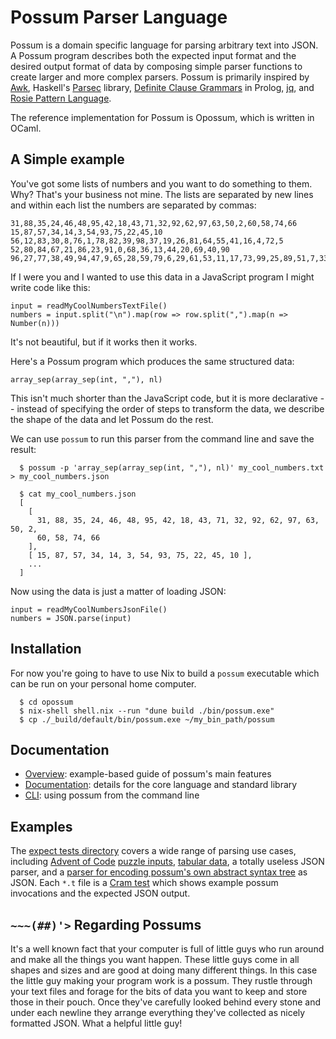 # Possum Parser Language

Possum is a domain specific language for parsing arbitrary text into JSON. A
Possum program describes both the expected input format and the desired output
format of data by composing simple parser functions to create larger and more
complex parsers. Possum is primarily inspired by [Awk], Haskell's [Parsec]
library, [Definite Clause Grammars] in Prolog, [jq], and [Rosie Pattern
Language].

The reference implementation for Possum is Opossum, which is written in OCaml.

[Awk]: https://en.wikipedia.org/wiki/AWK
[Parsec]: https://hackage.haskell.org/package/parsec
[Definite Clause Grammars]: https://en.wikipedia.org/wiki/Definite_clause_grammar
[jq]: https://stedolan.github.io/jq/
[Rosie Pattern Language]: https://rosie-lang.org/

## A Simple example

You've got some lists of numbers and you want to do something to them. Why?
That's your business not mine. The lists are separated by new lines and within
each list the numbers are separated by commas:

```
31,88,35,24,46,48,95,42,18,43,71,32,92,62,97,63,50,2,60,58,74,66
15,87,57,34,14,3,54,93,75,22,45,10
56,12,83,30,8,76,1,78,82,39,98,37,19,26,81,64,55,41,16,4,72,5
52,80,84,67,21,86,23,91,0,68,36,13,44,20,69,40,90
96,27,77,38,49,94,47,9,65,28,59,79,6,29,61,53,11,17,73,99,25,89,51,7,33,85,70
```

If I were you and I wanted to use this data in a JavaScript program I might
write code like this:

```
input = readMyCoolNumbersTextFile()
numbers = input.split("\n").map(row => row.split(",").map(n => Number(n)))
```

It's not beautiful, but if it works then it works.

Here's a Possum program which produces the same structured data:

```
array_sep(array_sep(int, ","), nl)
```

This isn't much shorter than the JavaScript code, but it is more declarative --
instead of specifying the order of steps to transform the data, we describe the
shape of the data and let Possum do the rest.

We can use `possum` to run this parser from the command line and save the result:

```
  $ possum -p 'array_sep(array_sep(int, ","), nl)' my_cool_numbers.txt > my_cool_numbers.json

  $ cat my_cool_numbers.json
  [
    [
      31, 88, 35, 24, 46, 48, 95, 42, 18, 43, 71, 32, 92, 62, 97, 63, 50, 2,
      60, 58, 74, 66
    ],
    [ 15, 87, 57, 34, 14, 3, 54, 93, 75, 22, 45, 10 ],
    ...
  ]
```

Now using the data is just a matter of loading JSON:

```
input = readMyCoolNumbersJsonFile()
numbers = JSON.parse(input)
```

## Installation

For now you're going to have to use Nix to build a `possum` executable which can
be run on your personal home computer.

```
  $ cd opossum
  $ nix-shell shell.nix --run "dune build ./bin/possum.exe"
  $ cp ./_build/default/bin/possum.exe ~/my_bin_path/possum
```

## Documentation

- [Overview]: example-based guide of possum's main features
- [Documentation]: details for the core language and standard library
- [CLI]: using possum from the command line

[overview]: docs/overview.md
[documentation]: docs/language.md
[cli]: docs/cli.md

## Examples

The [expect tests directory] covers a wide range of parsing use cases, including
[Advent of Code] [puzzle inputs], [tabular data], a totally useless JSON parser, and a
[parser for encoding possum's own abstract syntax tree] as JSON. Each `*.t` file
is a [Cram test] which shows example possum invocations and the expected JSON
output.

[expect tests directory]: opossum/test/expect/
[advent of code]: https://adventofcode.com/
[puzzle inputs]: opossum/test/expect/advent_2021_day_04.t/
[tabular data]: opossum/test/expect/tabular_data.t/
[parser for encoding possum's own abstract syntax tree]: opossum/test/expect/possum_ast.t/
[cram test]: https://bitheap.org/cram/

## `~~~(##)'>` Regarding Possums

It's a well known fact that your computer is full of little guys who run around
and make all the things you want happen. These little guys come in all shapes
and sizes and are good at doing many different things. In this case the little
guy making your program work is a possum. They rustle through your text files
and forage for the bits of data you want to keep and store those in their pouch.
Once they've carefully looked behind every stone and under each newline they
arrange everything they've collected as nicely formatted JSON. What a helpful
little guy!

